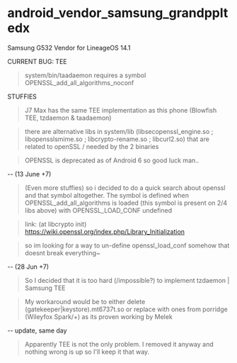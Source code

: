 # android_vendor_samsung_grandppltedx
Samsung G532 Vendor for LineageOS 14.1

CURRENT BUG: TEE

> system/bin/taadaemon requires a symbol OPENSSL_add_all_algorithms_noconf


STUFFIES

> J7 Max has the same TEE implementation as this phone (Blowfish TEE, tzdaemon & taadaemon)

> there are alternative libs in system/lib (libsecopenssl_engine.so ; libopensslsmime.so ; libcrypto-rename.so ; libcurl2.so)
that are related to openSSL / needed by the 2 binaries

> OPENSSL is deprecated as of Android 6 so good luck man..

-- (13 June +7)

> (Even more stuffies) so i decided to do a quick search about openssl and that symbol altogether. The symbol is defined when OPENSSL_add_all_algorithms is loaded (this symbol is present on 2/4 libs above) with OPENSSL_LOAD_CONF undefined

> link: (at libcrypto init) https://wiki.openssl.org/index.php/Library_Initialization

> so im looking for a way to un-define openssl_load_conf somehow that doesnt break everything~

-- (28 Jun +7)

> So I decided that it is too hard (/impossible?) to implement tzdaemon | Samsung TEE

> My workaround would be to either delete (gatekeeper|keystore).mt6737t.so or replace with ones from porridge (Wileyfox Spark/+) as its proven working by Melek

-- update, same day

> Apparently TEE is not the only problem. I removed it anyway and nothing wrong is up so I'll keep it that way.
